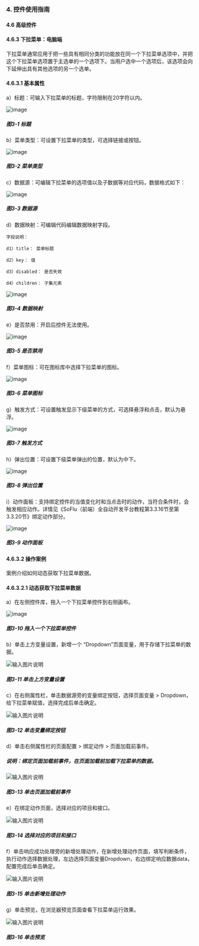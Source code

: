 ### 4. 控件使用指南

#### 4.6 高级控件

#### 4.6.3 下拉菜单：电脑端

下拉菜单通常应用于把一些具有相同分类的功能放在同一个下拉菜单选项中，并把这个下拉菜单选项置于主选单的一个选项下。当用户选中一个选项后，该选项会向下延伸出具有其他选项的另一个选单。

#### 4.6.3.1 基本属性

a）标题：可输入下拉菜单的标题，字符限制在20字符以内。

![image](https://user-images.githubusercontent.com/79617492/224271363-d0175b6f-9d87-47d4-9e59-22e027a1bea8.png)

##### 图3-1 标题

b）菜单类型：可设置下拉菜单的类型，可选择链接或按钮。

![image](https://user-images.githubusercontent.com/79617492/224271378-fbf700b9-cf98-494b-a987-f806458ac47a.png)

##### 图3-2 菜单类型

c）数据源：可编辑下拉菜单的选项值以及子数据等对应代码，数据格式如下：

![image](https://user-images.githubusercontent.com/79617492/224271411-235ebf29-72cf-4ded-b67d-11171654b4e0.png)

##### 图3-3 数据源

d）数据映射：可编辑代码编辑数据映射字段。

```
字段说明：

d1）title： 菜单标题

d2）key： 值

d3）disabled： 是否失效

d4）children： 子集元素
```

![image](https://user-images.githubusercontent.com/79617492/224271453-a4622c9c-8d97-43c8-aff7-c855761c54f9.png)

##### 图3-4 数据映射

e）是否禁用：开启后控件无法使用。

![image](https://user-images.githubusercontent.com/79617492/224271526-6efc0282-c2de-4f34-bc1c-635b60613fb7.png)

##### 图3-5 是否禁用

f）菜单图标：可在图标库中选择下拉菜单的图标。

![image](https://user-images.githubusercontent.com/79617492/224271548-c38e8fd9-8844-46b2-8dbd-758dcb3b724d.png)

##### 图3-6 菜单图标

g）触发方式：可设置触发显示下级菜单的方式，可选择悬浮和点击，默认为悬浮。

![image](https://user-images.githubusercontent.com/79617492/224271576-756f3b9f-62f3-496f-a723-d42c5416343c.png)

##### 图3-7 触发方式

h）弹出位置：可设置下级菜单弹出的位置，默认为中下。

![image](https://user-images.githubusercontent.com/79617492/224271606-77a5b13b-eec1-4720-8ab2-0a96c3f72702.png)

##### 图3-8 弹出位置

i）动作面板：支持绑定控件的当值变化时和当点击时的动作，当符合条件时，会触发相应动作。详情见《SoFlu（前端）全自动开发平台教程第3.3.16节至第3.3.20节》绑定动作部分。

![image](https://user-images.githubusercontent.com/79617492/224271654-b8fbaf2a-e406-4151-9397-23a719461336.png)

##### 图3-9 动作面板

#### 4.6.3.2 操作案例

案例介绍如何动态获取下拉菜单数据。

#### 4.6.3.2.1 动态获取下拉菜单数据

a）在左侧控件库，拖入一个下拉菜单控件到右侧画布。

![image](https://user-images.githubusercontent.com/79617492/224271700-7fb24762-d931-42bd-8cb0-43b7e26babc2.png)

##### 图3-10 拖入一个下拉菜单控件

b）单击上方变量设置，新增一个 “Dropdown”页面变量，用于存储下拉菜单的数据。

![输入图片说明](../../../../images/%20SoFlu%EF%BC%88%E5%89%8D%E7%AB%AF%EF%BC%89%E5%85%A8%E8%87%AA%E5%8A%A8%E5%BC%80%E5%8F%91%E5%B9%B3%E5%8F%B0%E6%95%99%E7%A8%8B/1.%20%E6%9C%80%E6%96%B0%E7%89%88%E6%9C%AC%20-%20%E6%9B%B4%E6%96%B0%E6%97%A5%E6%9C%9F%20-%202023.01.10/4.%20%E6%8E%A7%E4%BB%B6%E4%BD%BF%E7%94%A8%E6%8C%87%E5%8D%97/6.%20%E9%AB%98%E7%BA%A7%E6%8E%A7%E4%BB%B6/3-11.png)

##### 图3-11 单击上方变量设置

c）在右侧属性栏，单击数据源旁的变量绑定按钮，选择页面变量 > Dropdown，给下拉菜单赋值，选择完成后单击确定。

![输入图片说明](../../../../images/%20SoFlu%EF%BC%88%E5%89%8D%E7%AB%AF%EF%BC%89%E5%85%A8%E8%87%AA%E5%8A%A8%E5%BC%80%E5%8F%91%E5%B9%B3%E5%8F%B0%E6%95%99%E7%A8%8B/1.%20%E6%9C%80%E6%96%B0%E7%89%88%E6%9C%AC%20-%20%E6%9B%B4%E6%96%B0%E6%97%A5%E6%9C%9F%20-%202023.01.10/4.%20%E6%8E%A7%E4%BB%B6%E4%BD%BF%E7%94%A8%E6%8C%87%E5%8D%97/6.%20%E9%AB%98%E7%BA%A7%E6%8E%A7%E4%BB%B6/3-12.png)

##### 图3-12 单击变量绑定按钮

d）单击右侧属性栏的页面配置 > 绑定动作 > 页面加载前事件。

##### 说明：绑定页面加载前事件，在页面加载前加载下拉菜单的数据。

![输入图片说明](../../../../images/%20SoFlu%EF%BC%88%E5%89%8D%E7%AB%AF%EF%BC%89%E5%85%A8%E8%87%AA%E5%8A%A8%E5%BC%80%E5%8F%91%E5%B9%B3%E5%8F%B0%E6%95%99%E7%A8%8B/1.%20%E6%9C%80%E6%96%B0%E7%89%88%E6%9C%AC%20-%20%E6%9B%B4%E6%96%B0%E6%97%A5%E6%9C%9F%20-%202023.01.10/4.%20%E6%8E%A7%E4%BB%B6%E4%BD%BF%E7%94%A8%E6%8C%87%E5%8D%97/6.%20%E9%AB%98%E7%BA%A7%E6%8E%A7%E4%BB%B6/3-13.png)

##### 图3-13 单击页面加载前事件

e）在绑定动作页面，选择对应的项目和接口。

![输入图片说明](../../../../images/%20SoFlu%EF%BC%88%E5%89%8D%E7%AB%AF%EF%BC%89%E5%85%A8%E8%87%AA%E5%8A%A8%E5%BC%80%E5%8F%91%E5%B9%B3%E5%8F%B0%E6%95%99%E7%A8%8B/1.%20%E6%9C%80%E6%96%B0%E7%89%88%E6%9C%AC%20-%20%E6%9B%B4%E6%96%B0%E6%97%A5%E6%9C%9F%20-%202023.01.10/4.%20%E6%8E%A7%E4%BB%B6%E4%BD%BF%E7%94%A8%E6%8C%87%E5%8D%97/6.%20%E9%AB%98%E7%BA%A7%E6%8E%A7%E4%BB%B6/3-14.png)

##### 图3-14 选择对应的项目和接口

f）单击响应成功处理旁的新增处理动作，在新增处理动作页面，填写判断条件，执行动作选择数据处理，左边选择页面变量Dropdown，右边绑定响应数据data，配置完成后单击确定。

![输入图片说明](../../../../images/%20SoFlu%EF%BC%88%E5%89%8D%E7%AB%AF%EF%BC%89%E5%85%A8%E8%87%AA%E5%8A%A8%E5%BC%80%E5%8F%91%E5%B9%B3%E5%8F%B0%E6%95%99%E7%A8%8B/1.%20%E6%9C%80%E6%96%B0%E7%89%88%E6%9C%AC%20-%20%E6%9B%B4%E6%96%B0%E6%97%A5%E6%9C%9F%20-%202023.01.10/4.%20%E6%8E%A7%E4%BB%B6%E4%BD%BF%E7%94%A8%E6%8C%87%E5%8D%97/6.%20%E9%AB%98%E7%BA%A7%E6%8E%A7%E4%BB%B6/3-15.png)

##### 图3-15 单击新增处理动作

g）单击预览，在浏览器预览页面查看下拉菜单运行效果。

![输入图片说明](../../../../images/%20SoFlu%EF%BC%88%E5%89%8D%E7%AB%AF%EF%BC%89%E5%85%A8%E8%87%AA%E5%8A%A8%E5%BC%80%E5%8F%91%E5%B9%B3%E5%8F%B0%E6%95%99%E7%A8%8B/1.%20%E6%9C%80%E6%96%B0%E7%89%88%E6%9C%AC%20-%20%E6%9B%B4%E6%96%B0%E6%97%A5%E6%9C%9F%20-%202023.01.10/4.%20%E6%8E%A7%E4%BB%B6%E4%BD%BF%E7%94%A8%E6%8C%87%E5%8D%97/6.%20%E9%AB%98%E7%BA%A7%E6%8E%A7%E4%BB%B6/3-16.png)

##### 图3-16 单击预览
